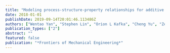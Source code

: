 ```yaml
---
title: "Modeling process-structure-property relationships for additive manufacturing"
date: 2018-01-01
publishDate: 2019-09-14T20:01:46.113486Z
authors: ["Wentao Yan", "Stephen Lin", "Orion L Kafka", "Cheng Yu", "Zeliang Liu", "Yanping Lian", "Sarah Wolff", "Jian Cao", "Gregory J Wagner", "Wing Kam Liu"]
publication_types: ["2"]
abstract: ""
featured: false
publication: "*Frontiers of Mechanical Engineering*"
---
```


